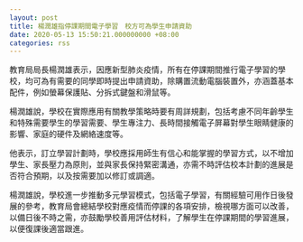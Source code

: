 ```yaml
---
layout: post
title: 楊潤雄指停課期間電子學習　校方可為學生申請資助
date: 2020-05-13 15:50:21.000000000 +08:00
categories: rss
---
```


教育局局長楊潤雄表示，因應新型肺炎疫情，所有在停課期間推行電子學習的學校，均可為有需要的同學即時提出申請資助，除購置流動電腦裝置外，亦涵蓋基本配件，例如螢幕保護貼、分拆式鍵盤和滑鼠等。

楊潤雄說，學校在實際應用有關教學策略時要有周詳規劃，包括考慮不同年齡學生和特殊需要學生的學習需要、學生專注力、長時間接觸電子屏幕對學生眼睛健康的影響、家庭的硬件及網絡速度等。

他表示，訂立學習計劃時，學校應採用師生有信心和能掌握的學習方式，以不增加學生、家長壓力為原則，並與家長保持緊密溝通，亦需不時評估校本計劃的進展是否符合預期，以及按需要加以修訂或調適。

楊潤雄說，學校進一步推動多元學習模式，包括電子學習，有關經驗可用作日後發展的參考，教育局會總結學校對應疫情而停課的各項安排，檢視哪方面可以改善，以備日後不時之需，亦鼓勵學校善用評估材料，了解學生在停課期間的學習進展，以便復課後適當跟進。
